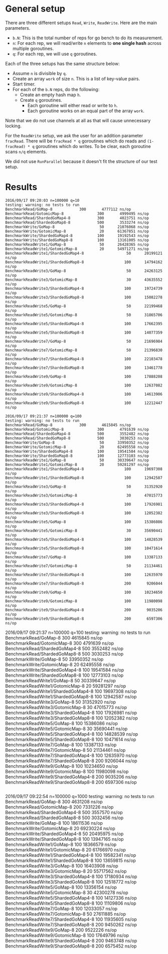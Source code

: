 # General setup
There are three different setups `Read`, `Write`, `ReadWrite`. Here are the main parameters.

* `b.N`: This is the total number of reps for go bench to do its measurement.
* `n`: For each rep, we will read/write `n` elements to **one single hash** across multiple goroutines.
* `q`: For each rep, we will use `q` goroutines.

Each of the three setups has the same structure below:

* Assume `n` is divisible by `q`.
* Create an array `work` of size `n`. This is a list of key-value pairs.
* Start timer.
* For each of the `b.N` reps, do the following:
  * Create an empty hash map `h`.
  * Create `q` goroutines.
	* Each goroutine will either read or write to `h`.
	* Each goroutine works on an equal part of the array `work`.

Note that we do not use channels at all as that will cause unnecessary locking.

For the `ReadWrite` setup, we ask the user for an addition parameter `fracRead`. There will be `fracRead * q` goroutines which do reads and `(1-fracRead) * q` goroutines which do writes. To be clear, each goroutine scans `n/q` elements.

We did not use `RunParallel` because it doesn't fit the structure of our test setup.

# Results

```
2016/09/17 09:20:03 n=100000 q=10
testing: warning: no tests to run
BenchmarkRead/GoMap-8   	     300	   4777112 ns/op
BenchmarkRead/GotomicMap-8         	     300	   4999495 ns/op
BenchmarkRead/ShardedGoMap4-8      	     300	   4023751 ns/op
BenchmarkRead/ShardedGoMap8-8      	     500	   3533274 ns/op
BenchmarkWrite/GoMap-8             	      50	  21076068 ns/op
BenchmarkWrite/GotomicMap-8        	      20	  61367851 ns/op
BenchmarkWrite/ShardedGoMap4-8     	     100	  19192543 ns/op
BenchmarkWrite/ShardedGoMap8-8     	     100	  13161005 ns/op
BenchmarkReadWrite1/GoMap-8        	      50	  26428365 ns/op
BenchmarkReadWrite1/GotomicMap-8   	      20	  54971271 ns/op
BenchmarkReadWrite1/ShardedGoMap4-8         	      50	  20199121 ns/op
BenchmarkReadWrite1/ShardedGoMap8-8         	     100	  14794162 ns/op
BenchmarkReadWrite3/GoMap-8                 	      50	  24263125 ns/op
BenchmarkReadWrite3/GotomicMap-8            	      30	  43635552 ns/op
BenchmarkReadWrite3/ShardedGoMap4-8         	     100	  19724739 ns/op
BenchmarkReadWrite3/ShardedGoMap8-8         	     100	  15082278 ns/op
BenchmarkReadWrite5/GoMap-8                 	      50	  22199468 ns/op
BenchmarkReadWrite5/GotomicMap-8            	      50	  31865706 ns/op
BenchmarkReadWrite5/ShardedGoMap4-8         	     100	  17662395 ns/op
BenchmarkReadWrite5/ShardedGoMap8-8         	     100	  14077359 ns/op
BenchmarkReadWrite7/GoMap-8                 	      50	  21696984 ns/op
BenchmarkReadWrite7/GotomicMap-8            	      50	  21396830 ns/op
BenchmarkReadWrite7/ShardedGoMap4-8         	     100	  22103478 ns/op
BenchmarkReadWrite7/ShardedGoMap8-8         	     100	  13461778 ns/op
BenchmarkReadWrite9/GoMap-8                 	     100	  17888208 ns/op
BenchmarkReadWrite9/GotomicMap-8            	     100	  12637082 ns/op
BenchmarkReadWrite9/ShardedGoMap4-8         	     100	  14613906 ns/op
BenchmarkReadWrite9/ShardedGoMap8-8         	     100	  12212447 ns/op
```

```
2016/09/17 09:21:37 n=100000 q=100
testing: warning: no tests to run
BenchmarkRead/GoMap-8   	     300	   4615845 ns/op
BenchmarkRead/GotomicMap-8         	     300	   4791639 ns/op
BenchmarkRead/ShardedGoMap4-8      	     500	   3552482 ns/op
BenchmarkRead/ShardedGoMap8-8      	     500	   3030253 ns/op
BenchmarkWrite/GoMap-8             	      50	  33950352 ns/op
BenchmarkWrite/GotomicMap-8        	      20	  62495558 ns/op
BenchmarkWrite/ShardedGoMap4-8     	     100	  19541584 ns/op
BenchmarkWrite/ShardedGoMap8-8     	     100	  12773103 ns/op
BenchmarkReadWrite1/GoMap-8        	      50	  30339647 ns/op
BenchmarkReadWrite1/GotomicMap-8   	      20	  59281297 ns/op
BenchmarkReadWrite1/ShardedGoMap4-8         	     100	  19697308 ns/op
BenchmarkReadWrite1/ShardedGoMap8-8         	     100	  12942587 ns/op
BenchmarkReadWrite3/GoMap-8                 	      50	  31352920 ns/op
BenchmarkReadWrite3/GotomicMap-8            	      30	  47015773 ns/op
BenchmarkReadWrite3/ShardedGoMap4-8         	     100	  17926981 ns/op
BenchmarkReadWrite3/ShardedGoMap8-8         	     100	  12052382 ns/op
BenchmarkReadWrite5/GoMap-8                 	     100	  15386086 ns/op
BenchmarkReadWrite5/GotomicMap-8            	      30	  35690441 ns/op
BenchmarkReadWrite5/ShardedGoMap4-8         	     100	  14828539 ns/op
BenchmarkReadWrite5/ShardedGoMap8-8         	     100	  10471614 ns/op
BenchmarkReadWrite7/GoMap-8                 	     100	  13387133 ns/op
BenchmarkReadWrite7/GotomicMap-8            	      50	  21134461 ns/op
BenchmarkReadWrite7/ShardedGoMap4-8         	     100	  12635970 ns/op
BenchmarkReadWrite7/ShardedGoMap8-8         	     200	   9206044 ns/op
BenchmarkReadWrite9/GoMap-8                 	     100	  10234650 ns/op
BenchmarkReadWrite9/GotomicMap-8            	     100	  11980098 ns/op
BenchmarkReadWrite9/ShardedGoMap4-8         	     200	   9035206 ns/op
BenchmarkReadWrite9/ShardedGoMap8-8         	     200	   6597306 ns/op
```

2016/09/17 09:21:37 n=100000 q=100
testing: warning: no tests to run
BenchmarkRead/GoMap-8   	     300	   4615845 ns/op
BenchmarkRead/GotomicMap-8         	     300	   4791639 ns/op
BenchmarkRead/ShardedGoMap4-8      	     500	   3552482 ns/op
BenchmarkRead/ShardedGoMap8-8      	     500	   3030253 ns/op
BenchmarkWrite/GoMap-8             	      50	  33950352 ns/op
BenchmarkWrite/GotomicMap-8        	      20	  62495558 ns/op
BenchmarkWrite/ShardedGoMap4-8     	     100	  19541584 ns/op
BenchmarkWrite/ShardedGoMap8-8     	     100	  12773103 ns/op
BenchmarkReadWrite1/GoMap-8        	      50	  30339647 ns/op
BenchmarkReadWrite1/GotomicMap-8   	      20	  59281297 ns/op
BenchmarkReadWrite1/ShardedGoMap4-8         	     100	  19697308 ns/op
BenchmarkReadWrite1/ShardedGoMap8-8         	     100	  12942587 ns/op
BenchmarkReadWrite3/GoMap-8                 	      50	  31352920 ns/op
BenchmarkReadWrite3/GotomicMap-8            	      30	  47015773 ns/op
BenchmarkReadWrite3/ShardedGoMap4-8         	     100	  17926981 ns/op
BenchmarkReadWrite3/ShardedGoMap8-8         	     100	  12052382 ns/op
BenchmarkReadWrite5/GoMap-8                 	     100	  15386086 ns/op
BenchmarkReadWrite5/GotomicMap-8            	      30	  35690441 ns/op
BenchmarkReadWrite5/ShardedGoMap4-8         	     100	  14828539 ns/op
BenchmarkReadWrite5/ShardedGoMap8-8         	     100	  10471614 ns/op
BenchmarkReadWrite7/GoMap-8                 	     100	  13387133 ns/op
BenchmarkReadWrite7/GotomicMap-8            	      50	  21134461 ns/op
BenchmarkReadWrite7/ShardedGoMap4-8         	     100	  12635970 ns/op
BenchmarkReadWrite7/ShardedGoMap8-8         	     200	   9206044 ns/op
BenchmarkReadWrite9/GoMap-8                 	     100	  10234650 ns/op
BenchmarkReadWrite9/GotomicMap-8            	     100	  11980098 ns/op
BenchmarkReadWrite9/ShardedGoMap4-8         	     200	   9035206 ns/op
BenchmarkReadWrite9/ShardedGoMap8-8         	     200	   6597306 ns/op
```

```
2016/09/17 09:22:54 n=100000 q=1000
testing: warning: no tests to run
BenchmarkRead/GoMap-8   	     300	   4631208 ns/op
BenchmarkRead/GotomicMap-8         	     200	   7331226 ns/op
BenchmarkRead/ShardedGoMap4-8      	     500	   3557570 ns/op
BenchmarkRead/ShardedGoMap8-8      	     500	   3032456 ns/op
BenchmarkWrite/GoMap-8             	     100	  18611536 ns/op
BenchmarkWrite/GotomicMap-8        	      20	  69230224 ns/op
BenchmarkWrite/ShardedGoMap4-8     	      50	  20495975 ns/op
BenchmarkWrite/ShardedGoMap8-8     	     100	  13947165 ns/op
BenchmarkReadWrite1/GoMap-8        	     100	  18366579 ns/op
BenchmarkReadWrite1/GotomicMap-8   	      20	  61766970 ns/op
BenchmarkReadWrite1/ShardedGoMap4-8         	     100	  19582341 ns/op
BenchmarkReadWrite1/ShardedGoMap8-8         	     100	  13659815 ns/op
BenchmarkReadWrite3/GoMap-8                 	     100	  16403908 ns/op
BenchmarkReadWrite3/GotomicMap-8            	      20	  55717562 ns/op
BenchmarkReadWrite3/ShardedGoMap4-8         	     100	  17180934 ns/op
BenchmarkReadWrite3/ShardedGoMap8-8         	     100	  12518772 ns/op
BenchmarkReadWrite5/GoMap-8                 	     100	  13356154 ns/op
BenchmarkReadWrite5/GotomicMap-8            	      30	  42300278 ns/op
BenchmarkReadWrite5/ShardedGoMap4-8         	     100	  14127336 ns/op
BenchmarkReadWrite5/ShardedGoMap8-8         	     100	  11109806 ns/op
BenchmarkReadWrite7/GoMap-8                 	     100	  12033057 ns/op
BenchmarkReadWrite7/GotomicMap-8            	      50	  27611885 ns/op
BenchmarkReadWrite7/ShardedGoMap4-8         	     100	  11935605 ns/op
BenchmarkReadWrite7/ShardedGoMap8-8         	     200	   9450262 ns/op
BenchmarkReadWrite9/GoMap-8                 	     200	   9522226 ns/op
BenchmarkReadWrite9/GotomicMap-8            	     100	  17649796 ns/op
BenchmarkReadWrite9/ShardedGoMap4-8         	     200	   9463748 ns/op
BenchmarkReadWrite9/ShardedGoMap8-8         	     200	   6575452 ns/op
```
